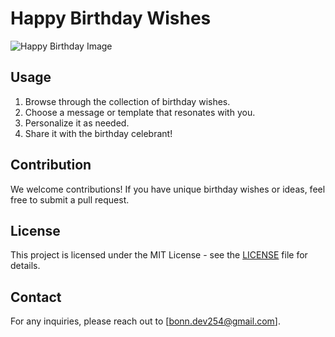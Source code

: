 # Happy Birthday Wishes

![Happy Birthday Image](https://github.com/user-attachments/assets/3beb90ef-b36a-4ada-a35e-b731078655ae)

## Usage
1. Browse through the collection of birthday wishes.
2. Choose a message or template that resonates with you.
3. Personalize it as needed.
4. Share it with the birthday celebrant!

## Contribution
We welcome contributions! If you have unique birthday wishes or ideas, feel free to submit a pull request.

## License
This project is licensed under the MIT License - see the [LICENSE](LICENSE) file for details.

## Contact
For any inquiries, please reach out to [bonn.dev254@gmail.com].

